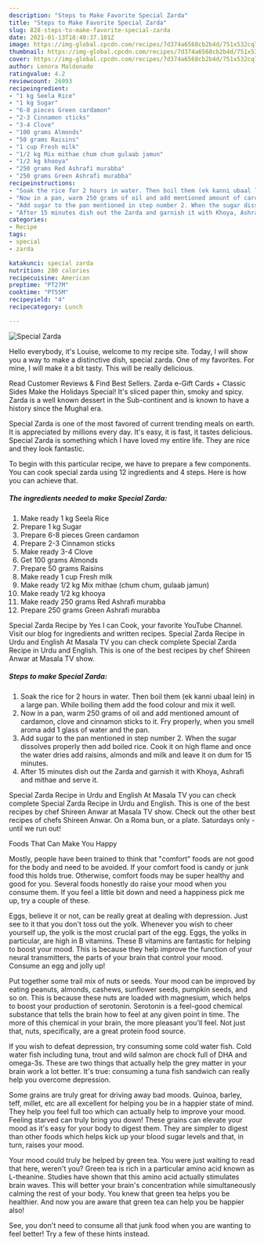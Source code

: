 ```yaml
---
description: "Steps to Make Favorite Special Zarda"
title: "Steps to Make Favorite Special Zarda"
slug: 828-steps-to-make-favorite-special-zarda
date: 2021-01-13T18:40:37.101Z
image: https://img-global.cpcdn.com/recipes/7d374a6568cb2b4d/751x532cq70/special-zarda-recipe-main-photo.jpg
thumbnail: https://img-global.cpcdn.com/recipes/7d374a6568cb2b4d/751x532cq70/special-zarda-recipe-main-photo.jpg
cover: https://img-global.cpcdn.com/recipes/7d374a6568cb2b4d/751x532cq70/special-zarda-recipe-main-photo.jpg
author: Lenora Maldonado
ratingvalue: 4.2
reviewcount: 26093
recipeingredient:
- "1 kg Seela Rice"
- "1 kg Sugar"
- "6-8 pieces Green cardamon"
- "2-3 Cinnamon sticks"
- "3-4 Clove"
- "100 grams Almonds"
- "50 grams Raisins"
- "1 cup Fresh milk"
- "1/2 kg Mix mithae chum chum gulaab jamun"
- "1/2 kg khooya"
- "250 grams Red Ashrafi murabba"
- "250 grams Green Ashrafi murabba"
recipeinstructions:
- "Soak the rice for 2 hours in water. Then boil them (ek kanni ubaal lein) in a large pan. While boiling them add the food colour and mix it well."
- "Now in a pan, warm 250 grams of oil and add mentioned amount of cardamon, clove and cinnamon sticks to it. Fry properly, when you smell aroma add 1 glass of water and the pan."
- "Add sugar to the pan mentioned in step number 2. When the sugar dissolves properly then add boiled rice. Cook it on high flame and once the water dries add raisins, almonds and milk and leave it on dum for 15 minutes."
- "After 15 minutes dish out the Zarda and garnish it with Khoya, Ashrafi and mithae and serve it."
categories:
- Recipe
tags:
- special
- zarda

katakunci: special zarda 
nutrition: 280 calories
recipecuisine: American
preptime: "PT27M"
cooktime: "PT55M"
recipeyield: "4"
recipecategory: Lunch

---
```



![Special Zarda](https://img-global.cpcdn.com/recipes/7d374a6568cb2b4d/751x532cq70/special-zarda-recipe-main-photo.jpg)

Hello everybody, it's Louise, welcome to my recipe site. Today, I will show you a way to make a distinctive dish, special zarda. One of my favorites. For mine, I will make it a bit tasty. This will be really delicious.

Read Customer Reviews &amp; Find Best Sellers. Zarda e-Gift Cards + Classic Sides Make the Holidays Special! It&#39;s sliced paper thin, smoky and spicy. Zarda is a well known dessert in the Sub-continent and is known to have a history since the Mughal era.

Special Zarda is one of the most favored of current trending meals on earth. It is appreciated by millions every day. It's easy, it is fast, it tastes delicious. Special Zarda is something which I have loved my entire life. They are nice and they look fantastic.


To begin with this particular recipe, we have to prepare a few components. You can cook special zarda using 12 ingredients and 4 steps. Here is how you can achieve that.

<!--inarticleads1-->

##### The ingredients needed to make Special Zarda:

1. Make ready 1 kg Seela Rice
1. Prepare 1 kg Sugar
1. Prepare 6-8 pieces Green cardamon
1. Prepare 2-3 Cinnamon sticks
1. Make ready 3-4 Clove
1. Get 100 grams Almonds
1. Prepare 50 grams Raisins
1. Make ready 1 cup Fresh milk
1. Make ready 1/2 kg Mix mithae (chum chum, gulaab jamun)
1. Make ready 1/2 kg khooya
1. Make ready 250 grams Red Ashrafi murabba
1. Prepare 250 grams Green Ashrafi murabba


Special Zarda Recipe by Yes I can Cook, your favorite YouTube Channel. Visit our blog for ingredients and written recipes. Special Zarda Recipe in Urdu and English At Masala TV you can check complete Special Zarda Recipe in Urdu and English. This is one of the best recipes by chef Shireen Anwar at Masala TV show. 

<!--inarticleads2-->

##### Steps to make Special Zarda:

1. Soak the rice for 2 hours in water. Then boil them (ek kanni ubaal lein) in a large pan. While boiling them add the food colour and mix it well.
1. Now in a pan, warm 250 grams of oil and add mentioned amount of cardamon, clove and cinnamon sticks to it. Fry properly, when you smell aroma add 1 glass of water and the pan.
1. Add sugar to the pan mentioned in step number 2. When the sugar dissolves properly then add boiled rice. Cook it on high flame and once the water dries add raisins, almonds and milk and leave it on dum for 15 minutes.
1. After 15 minutes dish out the Zarda and garnish it with Khoya, Ashrafi and mithae and serve it.


Special Zarda Recipe in Urdu and English At Masala TV you can check complete Special Zarda Recipe in Urdu and English. This is one of the best recipes by chef Shireen Anwar at Masala TV show. Check out the other best recipes of chefs Shireen Anwar. On a Roma bun, or a plate. Saturdays only - until we run out! 

Foods That Can Make You Happy


Mostly, people have been trained to think that "comfort" foods are not good for the body and need to be avoided. If your comfort food is candy or junk food this holds true. Otherwise, comfort foods may be super healthy and good for you. Several foods honestly do raise your mood when you consume them. If you feel a little bit down and need a happiness pick me up, try a couple of these.

Eggs, believe it or not, can be really great at dealing with depression. Just see to it that you don't toss out the yolk. Whenever you wish to cheer yourself up, the yolk is the most crucial part of the egg. Eggs, the yolks in particular, are high in B vitamins. These B vitamins are fantastic for helping to boost your mood. This is because they help improve the function of your neural transmitters, the parts of your brain that control your mood. Consume an egg and jolly up!

Put together some trail mix of nuts or seeds. Your mood can be improved by eating peanuts, almonds, cashews, sunflower seeds, pumpkin seeds, and so on. This is because these nuts are loaded with magnesium, which helps to boost your production of serotonin. Serotonin is a feel-good chemical substance that tells the brain how to feel at any given point in time. The more of this chemical in your brain, the more pleasant you'll feel. Not just that, nuts, specifically, are a great protein food source.

If you wish to defeat depression, try consuming some cold water fish. Cold water fish including tuna, trout and wild salmon are chock full of DHA and omega-3s. These are two things that actually help the grey matter in your brain work a lot better. It's true: consuming a tuna fish sandwich can really help you overcome depression. 

Some grains are truly great for driving away bad moods. Quinoa, barley, teff, millet, etc are all excellent for helping you be in a happier state of mind. They help you feel full too which can actually help to improve your mood. Feeling starved can truly bring you down! These grains can elevate your mood as it's easy for your body to digest them. They are simpler to digest than other foods which helps kick up your blood sugar levels and that, in turn, raises your mood.

Your mood could truly be helped by green tea. You were just waiting to read that here, weren't you? Green tea is rich in a particular amino acid known as L-theanine. Studies have shown that this amino acid actually stimulates brain waves. This will better your brain's concentration while simultaneously calming the rest of your body. You knew that green tea helps you be healthier. And now you are aware that green tea can help you be happier also!

See, you don't need to consume all that junk food when you are wanting to feel better! Try  a few  of  these  hints  instead.

